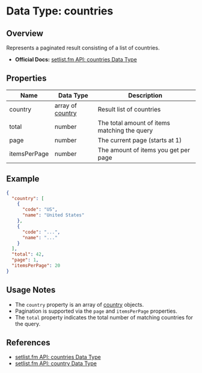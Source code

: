 # Data Type: countries

## Overview

Represents a paginated result consisting of a list of countries.

- **Official Docs:** [setlist.fm API: countries Data Type](https://api.setlist.fm/docs/1.0/json_Countries.html)

## Properties

| Name         | Data Type                          | Description                                      |
|--------------|------------------------------------|--------------------------------------------------|
| country      | array of [country](json_Country.html) | Result list of countries                     |
| total        | number                             | The total amount of items matching the query      |
| page         | number                             | The current page (starts at 1)                    |
| itemsPerPage | number                             | The amount of items you get per page              |

## Example

```json
{
  "country": [
    {
      "code": "US",
      "name": "United States"
    },
    {
      "code": "...",
      "name": "..."
    }
  ],
  "total": 42,
  "page": 1,
  "itemsPerPage": 20
}
```

## Usage Notes

- The `country` property is an array of [country](https://api.setlist.fm/docs/1.0/json_Country.html) objects.
- Pagination is supported via the `page` and `itemsPerPage` properties.
- The `total` property indicates the total number of matching countries for the query.

## References
- [setlist.fm API: countries Data Type](https://api.setlist.fm/docs/1.0/json_Countries.html)
- [setlist.fm API: country Data Type](https://api.setlist.fm/docs/1.0/json_Country.html) 